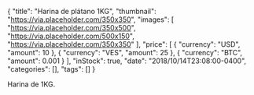 {
  "title": "Harina de plátano 1KG",
  "thumbnail": "https://via.placeholder.com/350x350",
  "images": [
    "https://via.placeholder.com/350x500",
    "https://via.placeholder.com/500x150",
    "https://via.placeholder.com/350x350"
  ],
  "price": [
    { "currency": "USD", "amount": 10 },
    { "currency": "VES", "amount": 25 },
    { "currency": "BTC", "amount": 0.001 }
  ],
  "inStock": true,
  "date": "2018/10/14T23:08:00-0400",
  "categories": [],
  "tags": []
}

Harina de 1KG.
